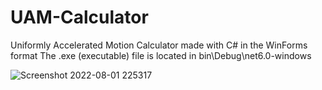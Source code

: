 # UAM-Calculator
Uniformly Accelerated Motion Calculator made with C# in the WinForms format
The .exe (executable) file is located in bin\Debug\net6.0-windows

![Screenshot 2022-08-01 225317](https://user-images.githubusercontent.com/105403944/182286114-e72ec651-3619-4235-b3d6-c3e98b457ab8.png)
